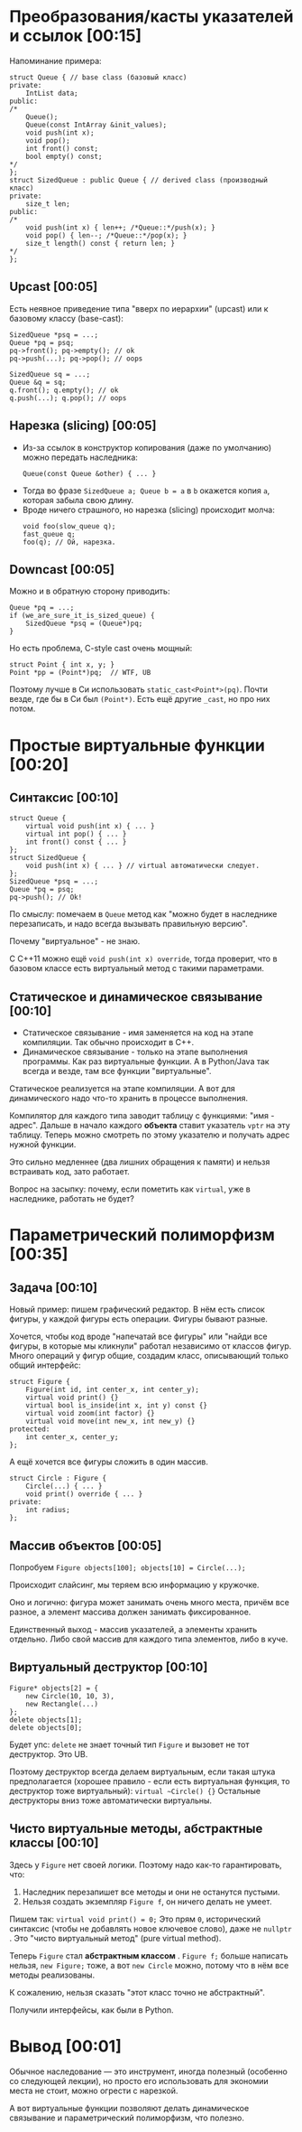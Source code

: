 # Преобразования/касты указателей и ссылок [00:15]
Напоминание примера:
```
struct Queue { // base class (базовый класс)
private:
    IntList data;
public:
/*
    Queue();
    Queue(const IntArray &init_values);
    void push(int x);
    void pop();
    int front() const;
    bool empty() const;
*/
};
struct SizedQueue : public Queue { // derived class (производный класс)
private:
    size_t len;
public:
/*
    void push(int x) { len++; /*Queue::*/push(x); }
    void pop() { len--; /*Queue::*/pop(x); }
    size_t length() const { return len; }
*/
};
```

## Upcast [00:05]
Есть неявное приведение типа "вверх по иерархии" (upcast) или к базовому классу (base-cast):
```
SizedQueue *psq = ...;
Queue *pq = psq;
pq->front(); pq->empty(); // ok
pq->push(...); pq->pop(); // oops

SizedQueue sq = ...;
Queue &q = sq;
q.front(); q.empty(); // ok
q.push(...); q.pop(); // oops
```

## Нарезка (slicing) [00:05]
* Из-за ссылок в конструктор копирования (даже по умолчанию) можно передать наследника:
  ```
  Queue(const Queue &other) { ... }
  ```
* Тогда во фразе `SizedQueue a; Queue b = a` в `b` окажется копия `a`, которая забыла
  свою длину.
* Вроде ничего страшного, но нарезка (slicing) происходит молча:
  ```
  void foo(slow_queue q);
  fast_queue q;
  foo(q); // Ой, нарезка.
  ```

## Downcast [00:05]
Можно и в обратную сторону приводить:
```
Queue *pq = ...;
if (we_are_sure_it_is_sized_queue) {
    SizedQueue *psq = (Queue*)pq;
}
```

Но есть проблема, C-style cast очень мощный:
```
struct Point { int x, y; }
Point *pp = (Point*)pq;  // WTF, UB
```

Поэтому лучше в Си использовать `static_cast<Point*>(pq)`.
Почти везде, где бы в Си был `(Point*)`.
Есть ещё другие `_cast`, но про них потом.

# Простые виртуальные функции [00:20]
## Синтаксис [00:10]
```
struct Queue {
    virtual void push(int x) { ... }
    virtual int pop() { ... }
    int front() const { ... }
};
struct SizedQueue {
    void push(int x) { ... } // virtual автоматически следует.
};
SizedQueue *psq = ...;
Queue *pq = psq;
pq->push(); // Ok!
```
По смыслу: помечаем в `Queue` метод как "можно будет в наследнике
перезаписать, и надо всегда вызывать правильную версию".

Почему "виртуальное" - не знаю.

С C++11 можно ещё `void push(int x) override`, тогда проверит, что в базовом
классе есть виртуальный метод с такими параметрами.

## Статическое и динамическое связывание [00:10]
* Статическое связывание - имя заменяется на код на этапе компиляции.
  Так обычно происходит в C++.
* Динамическое связывание - только на этапе выполнения программы.
  Как раз виртуальные функции.
  А в Python/Java так всегда и везде, там все функции "виртуальные".

Статическое реализуется на этапе компиляции.
А вот для динамического надо что-то хранить в процессе выполнения.

Компилятор для каждого типа заводит таблицу с функциями: "имя - адрес".
Дальше в начало каждого __объекта__ ставит указатель `vptr` на эту таблицу.
Теперь можно смотреть по этому указателю и получать адрес нужной функции.

Это сильно медленнее (два лишних обращения к памяти) и нельзя
встраивать код, зато работает.

Вопрос на засыпку: почему, если пометить как `virtual`, уже в наследнике,
работать не будет?

# Параметрический полиморфизм [00:35]
## Задача [00:10]
Новый пример: пишем графический редактор.
В нём есть список фигуры, у каждой фигуры есть операции.
Фигуры бывают разные.

Хочется, чтобы код вроде "напечатай все фигуры" или "найди все фигуры,
в которые мы кликнули" работал независимо от классов фигур.
Много операций у фигур общие, создадим класс, описывающий
только общий интерфейс:
```
struct Figure {
    Figure(int id, int center_x, int center_y);
    virtual void print() {}
    virtual bool is_inside(int x, int y) const {}
    virtual void zoom(int factor) {}
    virtual void move(int new_x, int new_y) {}
protected:
    int center_x, center_y;
};
```
А ещё хочется все фигуры сложить в один массив.

```
struct Circle : Figure {
    Circle(...) { ... }
    void print() override { ... }
private:
    int radius;
};
```

## Массив объектов [00:05]
Попробуем `Figure objects[100]; objects[10] = Circle(...);`

Происходит слайсинг, мы теряем всю информацию у кружочке.

Оно и логично: фигура может занимать очень много места,
причём все разное, а элемент массива должен занимать фиксированное.

Единственный выход - массив указателей, а элементы хранить отдельно.
Либо свой массив для каждого типа элементов, либо в куче.

## Виртуальный деструктор [00:10]
```
Figure* objects[2] = {
    new Circle(10, 10, 3),
    new Rectangle(...)
};
delete objects[1];
delete objects[0];
```

Будет упс: `delete` не знает точный тип `Figure` и вызовет не тот деструктор.
Это UB.

Поэтому деструктор всегда делаем виртуальным, если такая штука предполагается
(хорошее правило - если есть виртуальная функция, то деструктор тоже виртуальный):
`virtual ~Circle() {}`
Остальные деструкторы вниз тоже автоматически виртуальны.

## Чисто виртуальные методы, абстрактные классы [00:10]
Здесь у `Figure` нет своей логики.
Поэтому надо как-то гарантировать, что:

1. Наследник перезапишет все методы и они не останутся пустыми.
2. Нельзя создать экземпляр `Figure f`, он ничего делать не умеет.

Пишем так: `virtual void print() = 0;`
Это прям `0`, исторический синтаксис (чтобы не добавлять новое ключевое слово), даже не `nullptr` .
Это "чисто виртуальный метод" (pure virtual method).

Теперь `Figure` стал __абстрактным классом__ .
`Figure f;` больше написать нельзя, `new Figure;` тоже,
а вот `new Circle` можно, потому что в нём все методы реализованы.

К сожалению, нельзя сказать "этот класс точно не абстрактный".

Получили интерфейсы, как были в Python.

# Вывод [00:01]
Обычное наследование — это инструмент, иногда полезный (особенно со следующей лекции),
но просто его использовать для экономии места не стоит, можно огрести с нарезкой.

А вот виртуальные функции позволяют делать динамическое связывание и параметрический
полиморфизм, что полезно.
